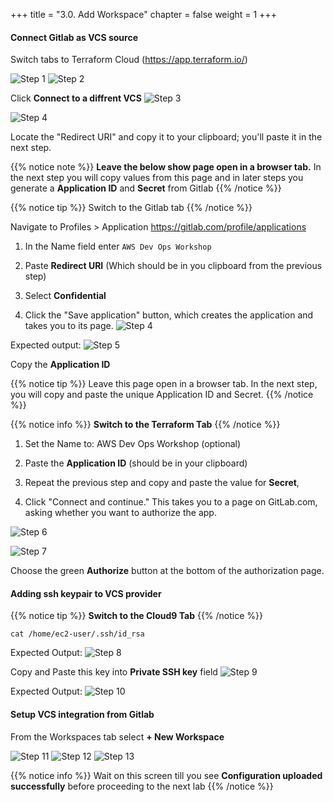 +++
title = "3.0. Add Workspace"
chapter = false
weight = 1
+++

#### Connect Gitlab as VCS source

Switch tabs to Terraform Cloud (https://app.terraform.io/)

![Step 1](/images/lab3/create_workspace.png)
![Step 2](/images/lab3/change_vcs.png)

Click __Connect to a diffrent VCS__
![Step 3](/images/lab3/choose_gitlab.png)


![Step 4](/images/lab3/copy_redirect_uri.png)

Locate the "Redirect URI" and copy it to your clipboard; you'll paste it in the next step.

{{% notice note %}}
__Leave the below show page open in a browser tab.__ In the next step you will copy values from this page and in later steps you generate a __Application ID__ and __Secret__ from Gitlab
{{% /notice %}}



{{% notice tip %}}
Switch to the Gitlab tab
{{% /notice %}}

Navigate to Profiles > Application  https://gitlab.com/profile/applications

1. In the Name field enter `AWS Dev Ops Workshop`

2. Paste __Redirect URI__ (Which should be in you clipboard from the previous step)

3. Select __Confidential__

4. Click the "Save application" button, which creates the application and takes you to its page.
![Step 4](/images/lab3/add_gitlab_application.png)

Expected output:
![Step 5](/images/lab3/gitlab_applicationid_and_secret.png)

Copy the __Application ID__

{{% notice tip %}}
Leave this page open in a browser tab. In the next step, you will copy and paste the unique Application ID and Secret. 
{{% /notice %}}




{{% notice info %}}
__Switch to the Terraform Tab__ 
{{% /notice %}}


1. Set the Name to: AWS Dev Ops Workshop (optional)

2. Paste the __Application ID__ (should be in your clipboard)

3. Repeat the previous step and copy and paste the value for __Secret__,

4. Click "Connect and continue." This takes you to a page on GitLab.com, asking whether you want to authorize the app.

![Step 6](/images/lab3/connect_and_continue.png)

![Step 7](/images/lab3/chose_authorize.png)

Choose the green __Authorize__ button at the bottom of the authorization page.

#### Adding ssh keypair to VCS provider

{{% notice tip %}}
__Switch to the Cloud9 Tab__ 
{{% /notice %}}

```
cat /home/ec2-user/.ssh/id_rsa
```

Expected Output:
![Step 8](/images/lab3/cat_ssh_key.png)

Copy and Paste this key into __Private SSH key__ field
![Step 9](/images/lab3/tf_paste_ssh_key.png)

Expected Output:
![Step 10](/images/lab3/completed_adding_vcs_provider.png)

#### Setup VCS integration from Gitlab

From the Workspaces tab select __+ New Workspace__ 

![Step 11](/images/lab3/browse_gitlab_repos.png)
![Step 12](/images/lab3/select_gitlab_repo.png)
![Step 13](/images/lab3/select_create_workspace.png)


{{% notice info %}}
Wait on this screen till you see __Configuration uploaded successfully__ before proceeding to the next lab
{{% /notice %}}

